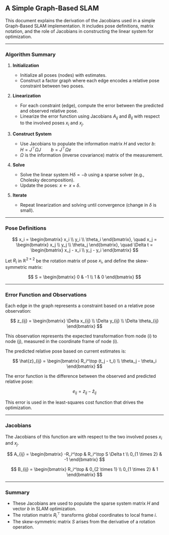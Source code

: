 
## A Simple Graph-Based SLAM

This document explains the derivation of the Jacobians used in a simple Graph-Based SLAM implementation. It includes pose definitions, matrix notation, and the role of Jacobians in constructing the linear system for optimization.

---

### Algorithm Summary

1. **Initialization**

   - Initialize all poses (nodes) with estimates.
   - Construct a factor graph where each edge encodes a relative pose constraint between two poses.

2. **Linearization**

   - For each constraint (edge), compute the error between the predicted and observed relative pose.
   - Linearize the error function using Jacobians $A_{ij}$ and $B_{ij}$ with respect to the involved poses $x_i$ and $x_j$.

3. **Construct System**
   - Use Jacobians to populate the information matrix $H$ and vector $b$: $\quad H = J^\top \Omega J \qquad b = J^\top \Omega e$
   - $\Omega$ is the information (inverse covariance) matrix of the measurement.

4. **Solve**

   - Solve the linear system $H \delta = -b$ using a sparse solver (e.g., Cholesky decomposition).
   - Update the poses: $x \leftarrow x + \delta$.

5. **Iterate**

   - Repeat linearization and solving until convergence (change in $\delta$ is small).

---



### Pose Definitions
$$
x_i = \begin{bmatrix} x_i \\ y_i \\ \theta_i \end{bmatrix}, \quad
x_j = \begin{bmatrix} x_j \\ y_j \\ \theta_j \end{bmatrix}, \quad
\Delta t = \begin{bmatrix} x_j - x_i \\ y_j - y_i \end{bmatrix}
$$

Let $R_i$ in $\mathbb{R}^{2 \times 2}$ be the rotation matrix of pose $x_i$, and define the skew-symmetric matrix:

$$
S = \begin{bmatrix} 
0 & -1 \\ 
1 & 0 
\end{bmatrix}
$$

---

### Error Function and Observations

Each edge in the graph represents a constraint based on a relative pose observation:

$$
z_{ij} = \begin{bmatrix} \Delta x_{ij} \\ \Delta y_{ij} \\ \Delta \theta_{ij} \end{bmatrix}
$$

This observation represents the expected transformation from node \(i\) to node \(j\), measured in the coordinate frame of node \(i\).

The predicted relative pose based on current estimates is:

$$
\hat{z}_{ij} = \begin{bmatrix} R_i^\top (t_j - t_i) \\ \theta_j - \theta_i \end{bmatrix}
$$

The error function is the difference between the observed and predicted relative pose:

$$
e_{ij} = z_{ij} - \hat{z}_{ij}
$$

This error is used in the least-squares cost function that drives the optimization.

---

### Jacobians

The Jacobians of this function are with respect to the two involved poses $x_i$ and $x_j$.

$$
A_{ij} =
\begin{bmatrix}
-R_i^\top & R_i^\top S \Delta t \\
0_{1 \times 2} & -1
\end{bmatrix}
$$

$$
B_{ij} =
\begin{bmatrix}
R_i^\top & 0_{2 \times 1} \\
0_{1 \times 2} & 1
\end{bmatrix}
$$

---

### Summary

- These Jacobians are used to populate the sparse system matrix $H$ and vector $b$ in SLAM optimization.
- The rotation matrix $R_i^\top$ transforms global coordinates to local frame $i$.
- The skew-symmetric matrix $S$ arises from the derivative of a rotation operation.

